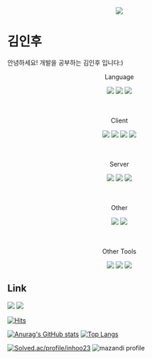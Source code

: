 <p align="center">
  <img src="https://capsule-render.vercel.app/api?type=wave&color=3DDC84&height=300&section=header&text=PINOMAKER&fontSize=70" />
</p>


# 김인후
 안녕하세요! 개발을 공부하는 김인후 입니다:)
 
<div align="center">
  <p>Language</p>
  <img src="https://img.shields.io/badge/JavaScript-F4D53E?style=flat-square&logo=JavaScript&logoColor=white"/>
  <img src="https://img.shields.io/badge/typescript-%23007ACC.svg?style=for-the-badge&logo=TypeScript&logoColor=white"/>
  <img src="https://img.shields.io/badge/NodeJS-31B025?style=flat-square&logo=Node.js&logoColor=white"/>
  <br />
  <br />
  <br />
  <p>Client</p>
  <img src="https://img.shields.io/badge/React-blue?style=flat-square&logo=React&logoColor=white"/>   
  <img src="https://img.shields.io/badge/NextJS-blue?style=flat-square&logo=Next.js&logoColor=white"/>
  <img src="https://img.shields.io/badge/Redux-blue?style=flat-square&logo=Redux&logoColor=white"/>
  <img src="https://img.shields.io/badge/React Native-blue?style=flat-square&logo=React&logoColor=white"/>   
  <br />
  <br />
  <br />
  <p>Server</p>
  <img src="https://img.shields.io/badge/Spring boot-31B025?style=flat-square&logo=Spring Boot&logoColor=white"/>   
  <img src="https://img.shields.io/badge/Express-%23E0234E.svg?style=for-the-badge&logo=Express&logoColor=white"/> 
  <img src="https://img.shields.io/badge/NestJS-%23E0234E.svg?style=for-the-badge&logo=nestjs&logoColor=white"/>   
  <br />
  <br />
  <br />
  <p>Other</p>
  <img src = "https://img.shields.io/badge/MySQL-%2300f.svg?style=for-the-badge&logo=mysql&logoColor=white" /> 
  <img src =" https://img.shields.io/badge/Jest-%23C21325?style=for-the-badge&logo=Jest&logoColor=white" />
  
  
  <br />
  <br />
  <br />
  <p>Other Tools</p>
  <img src =" https://img.shields.io/badge/Figma-%23C21325?style=for-the-badge&logo=Figma&logoColor=white" />
  <img src =" https://img.shields.io/badge/Slack-%23C21325?style=for-the-badge&logo=Slack&logoColor=white" />
  <img src =" https://img.shields.io/badge/Postman-%23C21325?style=for-the-badge&logo=Postman&logoColor=white" />
</div>




## Link
<a href = "https://www.instagram.com/pino._.hoo/"><img src="https://img.shields.io/badge/instagram-purple?style=flat-square&logo=Instagram&logoColor=white"/></a>
<a href = "https://pinocchio-develope-stroy.tistory.com/"><img src="https://img.shields.io/badge/Blog-orange?style=flat-square&logo=Blogger&logoColor=white"/></a>

[![Hits](https://hits.seeyoufarm.com/api/count/incr/badge.svg?url=https%3A%2F%2Fgithub.com%2Fpino-hoo&count_bg=%2379C83D&title_bg=%23555555&icon=&icon_color=%23E7E7E7&title=hits&edge_flat=false)](https://hits.seeyoufarm.com)

[![Anurag's GitHub stats](https://github-readme-stats.vercel.app/api?username=pinomaker-hoo&show_icons=true&theme=radical)](https://github.com/anuraghazra/github-readme-stats) [![Top Langs](https://github-readme-stats.vercel.app/api/top-langs/?username=pinomaker-hoo&layout=compact)](https://github.com/anuraghazra/github-readme-stats)


[![Solved.ac/profile/inhoo23](http://mazassumnida.wtf/api/v2/generate_badge?boj=inhoo23)](https://solved.ac/inhoo23) ![mazandi profile](http://mazandi.herokuapp.com/api?handle={inhoo23}&theme=warm)

